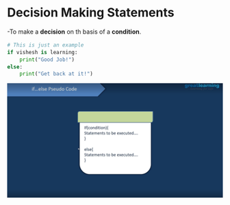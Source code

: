 # Decision Making Statements
-To make a **decision** on th basis of a **condition**.

```python
# This is just an example
if vishesh is learning:
    print("Good Job!")
else:
    print("Get back at it!") 
```
![Alt text](Screenshot1.png)


